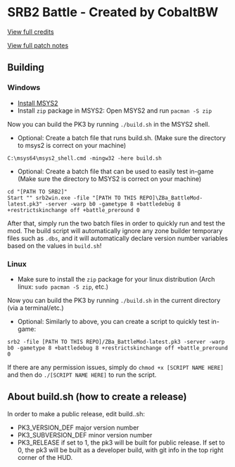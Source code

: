 # SRB2 Battle - Created by CobaltBW
[View full credits](https://gitlab.com/Krabs_Is_A_/battlemod/-/blob/master/Credits.md)

[View full patch notes](https://gitlab.com/Krabs_Is_A_/battlemod/-/blob/master/PatchNotes.txt)

## Building

### Windows
- [Install MSYS2](https://www.msys2.org/)
- Install `zip` package in MSYS2: Open MSYS2 and run `pacman -S zip`

Now you can build the PK3 by running `./build.sh` in the MSYS2 shell.

* Optional: Create a batch file that runs build.sh. (Make sure the directory to msys2 is correct on your machine)
```
C:\msys64\msys2_shell.cmd -mingw32 -here build.sh
```
* Optional: Create a batch file that can be used to easily test in-game (Make sure the directory to MSYS2 is correct on your machine)
```
cd "[PATH TO SRB2]"
Start "" srb2win.exe -file "[PATH TO THIS REPO]\ZBa_BattleMod-latest.pk3" -server -warp b0 -gametype 8 +battledebug 8 +restrictskinchange off +battle_preround 0
```

After that, simply run the two batch files in order to quickly run and test the mod. The build script will automatically ignore any zone builder temporary files such as `.dbs`, and it will automatically declare version number variables based on the values in `build.sh`!

### Linux
- Make sure to install the `zip` package for your linux distribution (Arch linux: `sudo pacman -S zip`, etc.)

Now you can build the PK3 by running `./build.sh` in the current directory (via a terminal/etc.)

- Optional: Similarly to above, you can create a script to quickly test in-game:
```
srb2 -file [PATH TO THIS REPO]/ZBa_BattleMod-latest.pk3 -server -warp b0 -gametype 8 +battledebug 8 +restrictskinchange off +battle_preround 0
```

If there are any permission issues, simply do `chmod +x [SCRIPT NAME HERE]` and then do `./[SCRIPT NAME HERE]` to run the script.

## About build.sh (how to create a release)
In order to make a public release, edit build..sh:
- PK3_VERSION_DEF		major version number
- PK3_SUBVERSION_DEF	minor version number
- PK3_RELEASE			if set to 1, the pk3 will be built for public release. If set to 0, the pk3 will be built as a developer build, with git info in the top right corner of the HUD.
